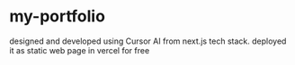 # my-portfolio
designed and developed using Cursor AI from next.js tech stack. deployed it as static web page in vercel for free
